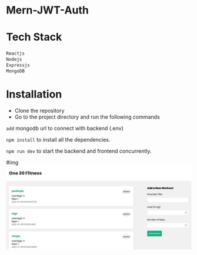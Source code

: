 # Mern-JWT-Auth


# Tech Stack

    Reactjs
    Nodejs
    Expressjs
    MongoDB

# Installation

- Clone the repository
- Go to the project directory and run the following commands

`add` mongodb url to connect with backend (.env)

`npm install` to install all the dependencies.

`npm run dev` to start the backend and frontend concurrently.

#img
![app](./1.png)
